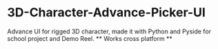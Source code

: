# 3D-Character-Advance-Picker-UI

Advance UI for rigged 3D character, made it with Python and Pyside for school project and Demo Reel.
** Works cross platform **
